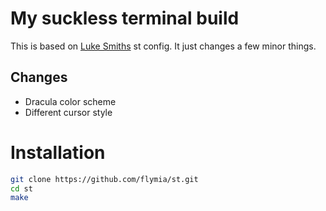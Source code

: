 # My suckless terminal build

This is based on [Luke Smiths]() st config. It just changes a few minor things.

## Changes

* Dracula color scheme
* Different cursor style

# Installation

```sh
git clone https://github.com/flymia/st.git
cd st
make
```

